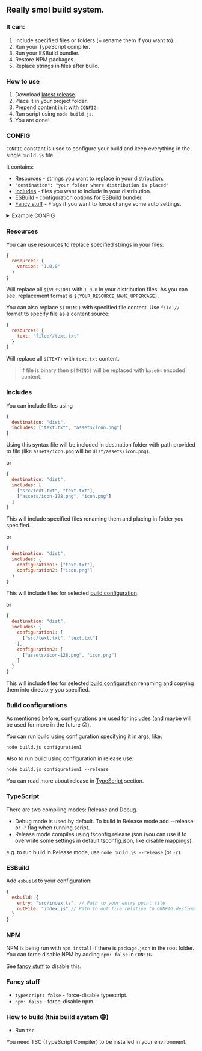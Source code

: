 ## Really smol build system.

### It can:
1) Include specified files or folders (+ rename them if you want to).
2) Run your TypeScript compiler.
3) Run your ESBuild bundler.
4) Restore NPM packages.
5) Replace strings in files after build.

### How to use
1) Download [latest release](https://github.com/qt-kaneko/Build.js/releases/latest).
2) Place it in your project folder.
3) Prepend content in it with [`CONFIG`](#config).
4) Run script using `node build.js`.
5) You are done!

### CONFIG
`CONFIG` constant is used to configure your build and keep everything in the single `build.js` file.

It contains:
- [Resources](#resources) - strings you want to replace in your distribution.
- `"destination": "your folder where distribution is placed"`
- [Includes](#includes) - files you want to include in your distribution.
- [ESBuild](#esbuild) - configuration options for ESBuild bundler.
- [Fancy stuff](#fancy-stuff) - Flags if you want to force change some auto settings.
<details>
<summary> Example CONFIG </summary>

```js
const CONFIG = {
  resources: {
    version: "1.0.0"
  },

  destination: "dist",
  includes: ["text.txt", "assets/icon.png"]
  // Or
  // includes: [
  //   ["src/text.txt", "text.txt"],
  //   ["assets/icon-128.png", "icon.png"]
  // ]
  // Or
  // includes: {
  //   configuration1: ["text.txt"],
  //   configuration2: ["icon.png"]
  // }
  // Or
  // includes: {
  //   configuration1: [
  //     ["src/text.txt", "text.txt"]
  //   ],
  //   configuration2: [
  //     ["assets/icon-128.png", "icon.png"]
  //   ]
  // }

  // Maybe ESBuild?
  // esbuild: {
  //   entry: "src/index.ts",
  //   outFile: "index.js"
  // },

  // Also some special flags
  // npm: false
  // typescript: false
};

// The rest of build.js
```
</details>

### Resources
You can use resources to replace specified strings in your files:
```js
{
  resources: {
    version: "1.0.0"
  }
}
```
Will replace all `$(VERSION)` with `1.0.0` in your distribution files.
As you can see, replacement format is `$(YOUR_RESOURCE_NAME_UPPERCASE)`.

You can also replace `$(THING)` with specified file content. Use `file://` format to specify file as a content source:
```js
{
  resources: {
    text: "file://text.txt"
  }
}
```
Will replace all `$(TEXT)` with `text.txt` content.

> If file is binary then `$(THING)` will be replaced with `base64` encoded content.

### Includes
You can include files using
```js
{
  destination: "dist",
  includes: ["text.txt", "assets/icon.png"]
}
```
Using this syntax file will be included in destnation folder with path provided to file (like `assets/icon.png` will be `dist/assets/icon.png`).

or

```js
{
  destination: "dist",
  includes: [
    ["src/text.txt", "text.txt"],
    ["assets/icon-128.png", "icon.png"]
  ]
}
```
This will include specified files renaming them and placing in folder you specified.

or

```js
{
  destination: "dist",
  includes: {
    configuration1: ["text.txt"],
    configuration2: ["icon.png"]
  }
}
```
This will include files for selected [build configuration](#build-configurations).

or
```js
{
  destination: "dist",
  includes: {
    configuration1: [
      ["src/text.txt", "text.txt"]
    ],
    configuration2: [
      ["assets/icon-128.png", "icon.png"]
    ]
  }
}
```
This will include files for selected [build configuration](#build-configurations) renaming and copying them into directory you specified.

### Build configurations
As mentioned before, configurations are used for includes (and maybe will be used for more in the future 😜).

You can run build using configuration specifying it in args, like:

`node build.js configuration1`

Also to run build using configuration in release use:

`node build.js configuration1 --release`

You can read more about release in [TypeScript](#typescript) section.

### TypeScript
There are two compiling modes: Release and Debug.
- Debug mode is used by default.
To build in Release mode add --release or -r flag when running script.
- Release mode compiles using tsconfig.release.json (you can use it to overwrite some settings in default tsconfig.json, like disable mappings).

e.g. to run build in Release mode, use `node build.js --release` (or `-r`).

### ESBuild
Add `esbuild` to your configuration:
```js
{
  esbuild: {
    entry: "src/index.ts", // Path to your entry point file
    outFile: "index.js" // Path to out file relative to CONFIG.destination
  }
}
```

### NPM
NPM is being run with `npm install` if there is `package.json` in the root folder. You can force disable NPM by adding `npm: false` in `CONFIG`.

See [fancy stuff](#fancy-stuff) to disable this.

### Fancy stuff
- `typescript: false` - force-disable typescript.
- `npm: false` - force-disable npm.

### How to build (this build system 😁)
- Run `tsc`

You need TSC (TypeScript Compiler) to be installed in your environment.